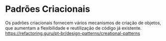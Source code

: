 # Padrões Criacionais  
Os padrões criacionais fornecem vários mecanismos de criação de objetos, que aumentam a flexibilidade e reutilização de código já existente.  
https://refactoring.guru/pt-br/design-patterns/creational-patterns
